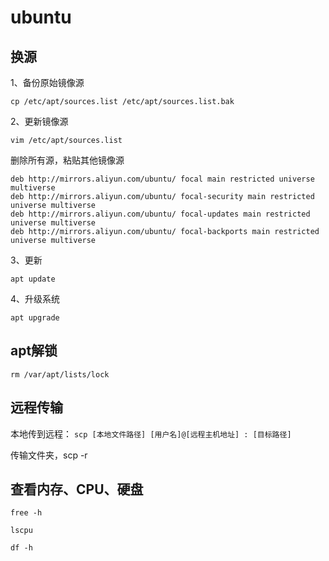 # ubuntu

## 换源

1、备份原始镜像源

`cp /etc/apt/sources.list /etc/apt/sources.list.bak`

2、更新镜像源

 `vim /etc/apt/sources.list`

删除所有源，粘贴其他镜像源

```
deb http://mirrors.aliyun.com/ubuntu/ focal main restricted universe multiverse  
deb http://mirrors.aliyun.com/ubuntu/ focal-security main restricted universe multiverse  
deb http://mirrors.aliyun.com/ubuntu/ focal-updates main restricted universe multiverse  
deb http://mirrors.aliyun.com/ubuntu/ focal-backports main restricted universe multiverse
```

3、更新

`apt update`

4、升级系统

`apt upgrade`

## apt解锁

`rm /var/apt/lists/lock`

## 远程传输

本地传到远程： `scp [本地文件路径] [用户名]@[远程主机地址] : [目标路径]`

传输文件夹，scp -r 

## 查看内存、CPU、硬盘

`free -h`

`lscpu`

`df -h`
